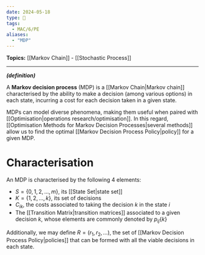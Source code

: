 ```yaml
---
date: 2024-05-18
type: 🧠
tags:
  - MAC/6/PE
aliases:
  - "MDP"
---
```


**Topics:** [[Markov Chain]] - [[Stochastic Process]]

---

_**(definition)**_

A **Markov decision process** (MDP) is a [[Markov Chain|Markov chain]] characterised by the ability to make a decision (among various options) in each state, incurring a cost for each decision taken in a given state. 

MDPs can model diverse phenomena, making them useful when paired with [[Optimisation|operations research/optimisation]]. In this regard, [[Optimisation Methods for Markov Decision Processes|several methods]] allow us to find the optimal [[Markov Decision Process Policy|policy]] for a given MDP. 

# Characterisation

An MDP is characterised by the following 4 elements:

- $S = \{ 0, 1, 2, \dots, m \}$, its [[State Set|state set]]
- $K = \{ 1, 2, \dots, k \}$, its set of decisions
- $C_{ik}$, the costs associated to taking the decision $k$ in the state $i$
- The [[Transition Matrix|transition matrices]] associated to a given decision $k$, whose elements are commonly denoted by $p_{ij}\{k\}$

Additionally, we may define $R = \left( r_{1}, r_{2}, \dots \right)$, the set of [[Markov Decision Process Policy|policies]] that can be formed with all the viable decisions in each state.
